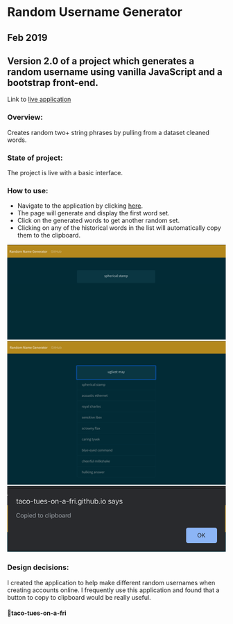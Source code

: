 Random Username Generator
========
Feb 2019
------------------

## Version 2.0 of a project which generates a random username using vanilla JavaScript and a bootstrap front-end.

Link to [live application](https://taco-tues-on-a-fri.github.io/random-username-generator/)

### Overview:
Creates random two+ string phrases by pulling from a dataset cleaned words.


### State of project:
The project is live with a basic interface.

### How to use:
- Navigate to the application by clicking [here](https://taco-tues-on-a-fri.github.io/random-username-generator/).
- The page will generate and display the first word set.
- Click on the generated words to get another random set.
- Clicking on any of the historical words in the list will automatically copy them to the clipboard.


![Homepage](docs/screenshots/random-username-generator-01.png)
![List of words](docs/screenshots/random-username-generator-02.png)
![Alert](docs/screenshots/random-username-generator-03.png)


### Design decisions:
I created the application to help make different random usernames when creating accounts online. I frequently use this application and found that a button to copy to clipboard would be really useful.

#### 🌮taco-tues-on-a-fri